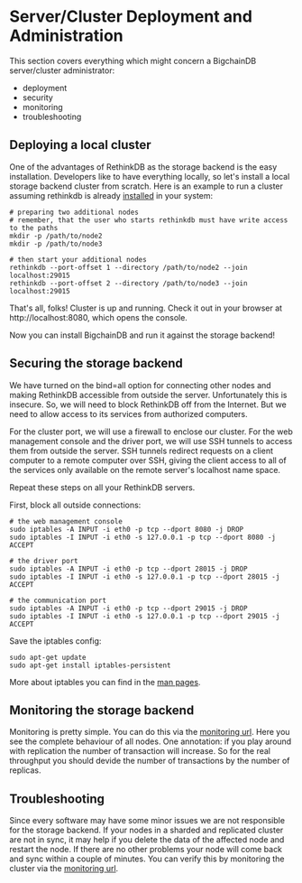 # Server/Cluster Deployment and Administration
This section covers everything which might concern a BigchainDB server/cluster administrator:
* deployment
* security
* monitoring
* troubleshooting



## Deploying a local cluster
One of the advantages of RethinkDB as the storage backend is the easy installation. Developers like to have everything locally, so let's install a local storage backend cluster from scratch.
Here is an example to run a cluster assuming rethinkdb is already [installed](installing-server.html#installing-and-running-rethinkdb-server-on-ubuntu-12-04) in
your system:

    # preparing two additional nodes
    # remember, that the user who starts rethinkdb must have write access to the paths
    mkdir -p /path/to/node2
    mkdir -p /path/to/node3

    # then start your additional nodes
    rethinkdb --port-offset 1 --directory /path/to/node2 --join localhost:29015
    rethinkdb --port-offset 2 --directory /path/to/node3 --join localhost:29015

That's all, folks! Cluster is up and running. Check it out in your browser at http://localhost:8080, which opens the console.

Now you can install BigchainDB and run it against the storage backend!

## Securing the storage backend
We have turned on the bind=all option for connecting other nodes and making RethinkDB accessible from outside the server. Unfortunately this is insecure. So, we will need to block RethinkDB off from the Internet. But we need to allow access to its services from authorized computers.

For the cluster port, we will use a firewall to enclose our cluster. For the web management console and the driver port, we will use SSH tunnels to access them from outside the server. SSH tunnels redirect requests on a client computer to a remote computer over SSH, giving the client access to all of the services only available on the remote server's localhost name space.

Repeat these steps on all your RethinkDB servers.

First, block all outside connections:

    # the web management console
    sudo iptables -A INPUT -i eth0 -p tcp --dport 8080 -j DROP
    sudo iptables -I INPUT -i eth0 -s 127.0.0.1 -p tcp --dport 8080 -j ACCEPT

    # the driver port
    sudo iptables -A INPUT -i eth0 -p tcp --dport 28015 -j DROP
    sudo iptables -I INPUT -i eth0 -s 127.0.0.1 -p tcp --dport 28015 -j ACCEPT

    # the communication port
    sudo iptables -A INPUT -i eth0 -p tcp --dport 29015 -j DROP
    sudo iptables -I INPUT -i eth0 -s 127.0.0.1 -p tcp --dport 29015 -j ACCEPT

Save the iptables config:

    sudo apt-get update
    sudo apt-get install iptables-persistent

More about iptables you can find in the [man pages](http://linux.die.net/man/8/iptables).

## Monitoring the storage backend
Monitoring is pretty simple. You can do this via the [monitoring url](http://localhost:8080). Here you see the complete behaviour of all nodes.
One annotation: if you play around with  replication the number of transaction will increase. So for the real throughput you should devide the number of transactions by the number of replicas.

## Troubleshooting
Since every software may have some minor issues we are not responsible for the storage backend.
If your nodes in a sharded and replicated cluster are not in sync, it may help if you delete the data of the affected node and restart the node. If there are no other problems your node will come back and sync within a couple of minutes. You can verify this by monitoring the cluster via the [monitoring url](http://localhost:8080).

